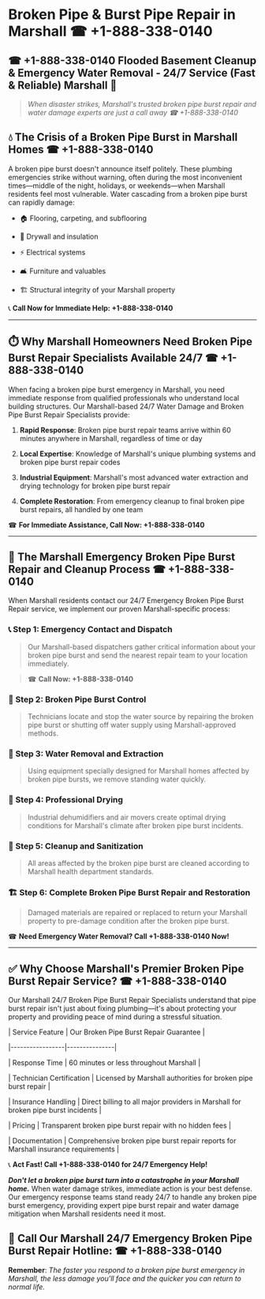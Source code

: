 # Broken Pipe & Burst Pipe Repair in Marshall ☎ +1-888-338-0140  
## ☎ +1-888-338-0140 Flooded Basement Cleanup & Emergency Water Removal - 24/7 Service (Fast & Reliable) Marshall 🚨  

> *When disaster strikes, Marshall's trusted broken pipe burst repair and water damage experts are just a call away ☎ +1-888-338-0140*  

## 💧 The Crisis of a Broken Pipe Burst in Marshall Homes ☎ +1-888-338-0140  

A broken pipe burst doesn't announce itself politely. These plumbing emergencies strike without warning, often during the most inconvenient times—middle of the night, holidays, or weekends—when Marshall residents feel most vulnerable. Water cascading from a broken pipe burst can rapidly damage:  

* 🏠 Flooring, carpeting, and subflooring  
* 🧱 Drywall and insulation  
* ⚡ Electrical systems  
* 🛋️ Furniture and valuables  
* 🏗️ Structural integrity of your Marshall property  

📞 **Call Now for Immediate Help: +1-888-338-0140**  

---  

## ⏱️ Why Marshall Homeowners Need Broken Pipe Burst Repair Specialists Available 24/7 ☎ +1-888-338-0140  

When facing a broken pipe burst emergency in Marshall, you need immediate response from qualified professionals who understand local building structures. Our Marshall-based 24/7 Water Damage and Broken Pipe Burst Repair Specialists provide:  

1. **Rapid Response**: Broken pipe burst repair teams arrive within 60 minutes anywhere in Marshall, regardless of time or day  
2. **Local Expertise**: Knowledge of Marshall's unique plumbing systems and broken pipe burst repair codes  
3. **Industrial Equipment**: Marshall's most advanced water extraction and drying technology for broken pipe burst repair  
4. **Complete Restoration**: From emergency cleanup to final broken pipe burst repairs, all handled by one team  

☎ **For Immediate Assistance, Call Now: +1-888-338-0140**  

---  

## 🔧 The Marshall Emergency Broken Pipe Burst Repair and Cleanup Process ☎ +1-888-338-0140  

When Marshall residents contact our 24/7 Emergency Broken Pipe Burst Repair service, we implement our proven Marshall-specific process:  

### 📞 Step 1: Emergency Contact and Dispatch  
> Our Marshall-based dispatchers gather critical information about your broken pipe burst and send the nearest repair team to your location immediately.  
> ☎ **Call Now: +1-888-338-0140**  

### 🚿 Step 2: Broken Pipe Burst Control  
> Technicians locate and stop the water source by repairing the broken pipe burst or shutting off water supply using Marshall-approved methods.  

### 🌊 Step 3: Water Removal and Extraction  
> Using equipment specially designed for Marshall homes affected by broken pipe bursts, we remove standing water quickly.  

### 💨 Step 4: Professional Drying  
> Industrial dehumidifiers and air movers create optimal drying conditions for Marshall's climate after broken pipe burst incidents.  

### 🧼 Step 5: Cleanup and Sanitization  
> All areas affected by the broken pipe burst are cleaned according to Marshall health department standards.  

### 🏗️ Step 6: Complete Broken Pipe Burst Repair and Restoration  
> Damaged materials are repaired or replaced to return your Marshall property to pre-damage condition after the broken pipe burst.  

☎ **Need Emergency Water Removal? Call +1-888-338-0140 Now!**  

---  

## ✅ Why Choose Marshall's Premier Broken Pipe Burst Repair Service? ☎ +1-888-338-0140  

Our Marshall 24/7 Broken Pipe Burst Repair Specialists understand that pipe burst repair isn't just about fixing plumbing—it's about protecting your property and providing peace of mind during a stressful situation.  

| Service Feature | Our Broken Pipe Burst Repair Guarantee |  
|-----------------|---------------|  
| Response Time | 60 minutes or less throughout Marshall |  
| Technician Certification | Licensed by Marshall authorities for broken pipe burst repair |  
| Insurance Handling | Direct billing to all major providers in Marshall for broken pipe burst incidents |  
| Pricing | Transparent broken pipe burst repair with no hidden fees |  
| Documentation | Comprehensive broken pipe burst repair reports for Marshall insurance requirements |  

📞 **Act Fast! Call +1-888-338-0140 for 24/7 Emergency Help!**  

***Don't let a broken pipe burst turn into a catastrophe in your Marshall home.*** When water damage strikes, immediate action is your best defense. Our emergency response teams stand ready 24/7 to handle any broken pipe burst emergency, providing expert pipe burst repair and water damage mitigation when Marshall residents need it most.  

## 📱 Call Our Marshall 24/7 Emergency Broken Pipe Burst Repair Hotline: ☎ +1-888-338-0140  

**Remember**: *The faster you respond to a broken pipe burst emergency in Marshall, the less damage you'll face and the quicker you can return to normal life.*